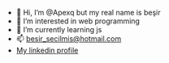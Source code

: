 - 👋 Hi, I’m @Apexq but my real name is beşir
- 👀 I’m interested in web programming
- 🌱 I’m currently learning js
- 📫 besir_secilmis@hotmail.com
- <a href=https://www.linkedin.com/in/be%C5%9Fir-se%C3%A7ilmi%C5%9F-151751255/>My linkedin profile </a>
<!---
Apexq/Apexq is a ✨ special ✨ repository because its `README.md` (this file) appears on your GitHub profile.
You can click the Preview link to take a look at your changes.
--->
